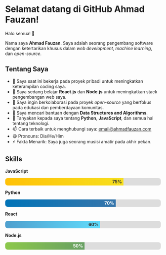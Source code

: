 # Selamat datang di GitHub Ahmad Fauzan!

Halo semua! 👋

Nama saya **Ahmad Fauzan**. Saya adalah seorang pengembang software dengan ketertarikan khusus dalam _web development_, _machine learning_, dan _open-source_.

## Tentang Saya

- 🔭 Saya saat ini bekerja pada proyek pribadi untuk meningkatkan keterampilan coding saya.
- 🌱 Saya sedang belajar **React.js** dan **Node.js** untuk meningkatkan stack pengembangan web saya.
- 👯 Saya ingin berkolaborasi pada proyek _open-source_ yang berfokus pada edukasi dan pemberdayaan komunitas.
- 🤔 Saya mencari bantuan dengan **Data Structures and Algorithms**.
- 💬 Tanyakan kepada saya tentang **Python**, **JavaScript**, dan semua hal tentang teknologi.
- 📫 Cara terbaik untuk menghubungi saya: [email@ahmadfauzan.com](mailto:email@ahmadfauzan.com)
- 😄 Pronouns: Dia/He/Him
- ⚡ Fakta Menarik: Saya juga seorang musisi amatir pada akhir pekan.

## Skills

<p><b>JavaScript</b></p>
<div style="background: #ddd; border-radius: 8px; overflow: hidden;">
  <div style="height: 24px; width: 75%; background: linear-gradient(to left, #f7df1e, #ffc107); text-align: right; line-height: 24px; border-radius: 8px 0 0 8px; padding-right: 5px;">
    <strong style="color: #333;">75%</strong>
  </div>
</div>

<p><b>Python</b></p>
<div style="background: #ddd; border-radius: 8px; overflow: hidden;">
  <div style="height: 24px; width: 70%; background: linear-gradient(to left, #3776ab, #0073b7); text-align: right; line-height: 24px; border-radius: 8px 0 0 8px; padding-right: 5px;">
    <strong style="color: #fff;">70%</strong>
  </div>
</div>

<p><b>React</b></p>
<div style="background: #ddd; border-radius: 8px; overflow: hidden;">
  <div style="height: 24px; width: 60%; background: linear-gradient(to left, #61dbfb, #4e9fce); text-align: right; line-height: 24px; border-radius: 8px 0 0 8px; padding-right: 5px;">
    <strong style="color: #333;">60%</strong>
  </div>
</div>

<p><b>Node.js</b></p>
<div style="background: #ddd; border-radius: 8px; overflow: hidden;">
  <div style="height: 24px; width: 50%; background: linear-gradient(to left, #68A063, #8CC84B); text-align: right; line-height: 24px; border-radius: 8px 0 0 8px; padding-right: 5px;">
    <strong style="color: #fff;">50%</strong>
  </div>
</div>
